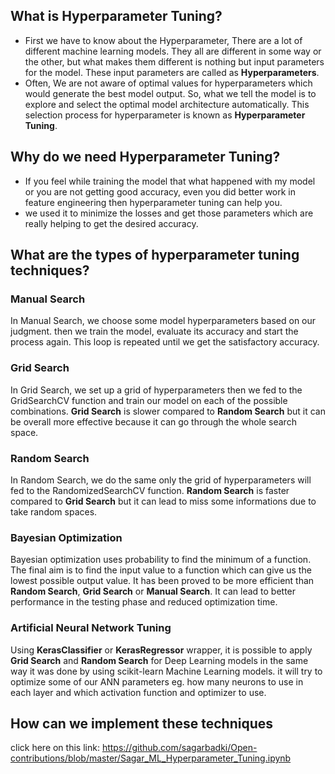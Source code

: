 ## What is Hyperparameter Tuning?

* First we have to know about the Hyperparameter, There are a lot of different machine learning models. They all are different in some way or the other, but what makes them different is nothing but input parameters for the model. These input parameters are called as **Hyperparameters**.
* Often, We are not aware of optimal values for hyperparameters which would generate the best model output. So, what we tell the model is to explore and select the optimal model architecture automatically. This selection process for hyperparameter is known as **Hyperparameter Tuning**.

## Why do we need Hyperparameter Tuning?

* If you feel while training the model that what happened with my model or you are not getting good accuracy, even you did better work in feature engineering then hyperparameter tuning can help you.
* we used it to minimize the losses and get those parameters which are really helping to get the desired accuracy.

## What are the types of hyperparameter tuning techniques?
### Manual Search
In Manual Search, we choose some model hyperparameters based on our judgment. then we train the model, evaluate its accuracy and start the process again. This loop is repeated until we get the satisfactory accuracy.

### Grid Search
In Grid Search, we set up a grid of hyperparameters then we fed to the GridSearchCV function and train our model on each of the possible combinations. **Grid Search** is slower compared to **Random Search** but it can be overall more effective because it can go through the whole search space.

### Random Search
In Random Search, we do the same only the grid of hyperparameters will fed to the RandomizedSearchCV function. **Random Search** is faster compared to **Grid Search** but it can lead to miss some informations due to take random spaces.

### Bayesian Optimization
Bayesian optimization uses probability to find the minimum of a function. The final aim is to find the input value to a function which can give us the lowest possible output value. It has been proved to be more efficient than **Random Search**, **Grid Search** or **Manual Search**. It can lead to better performance in the testing phase and reduced optimization time.

### Artificial Neural Network Tuning
Using **KerasClassifier** or **KerasRegressor** wrapper, it is possible to apply **Grid Search** and **Random Search** for Deep Learning models in the same way it was done by using scikit-learn Machine Learning models. it will try to optimize some of our ANN parameters eg. how many neurons to use in each layer and which activation function and optimizer to use. 

## How can we implement these techniques
click here on this link: https://github.com/sagarbadki/Open-contributions/blob/master/Sagar_ML_Hyperparameter_Tuning.ipynb
